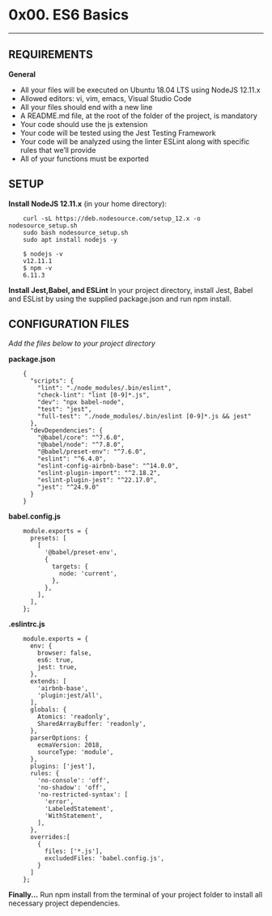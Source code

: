 # 0x00. ES6 Basics
<hr>

## REQUIREMENTS
**General**

- All your files will be executed on Ubuntu 18.04 LTS using NodeJS 12.11.x
- Allowed editors: vi, vim, emacs, Visual Studio Code
- All your files should end with a new line
- A README.md file, at the root of the folder of the project, is mandatory
- Your code should use the js extension
- Your code will be tested using the Jest Testing Framework
- Your code will be analyzed using the linter ESLint along with specific rules that we’ll provide
- All of your functions must be exported


## SETUP
**Install NodeJS 12.11.x**
(in your home directory):

		curl -sL https://deb.nodesource.com/setup_12.x -o nodesource_setup.sh
		sudo bash nodesource_setup.sh
		sudo apt install nodejs -y

		$ nodejs -v
		v12.11.1
		$ npm -v
		6.11.3


**Install Jest,Babel, and ESLint**
In your project directory, install Jest, Babel and ESList by using the supplied package.json and run npm install.

## CONFIGURATION FILES
*Add the files below to your project directory*

<strong> package.json</strong>

		{
		  "scripts": {
		    "lint": "./node_modules/.bin/eslint",
		    "check-lint": "lint [0-9]*.js",
		    "dev": "npx babel-node",
		    "test": "jest",
		    "full-test": "./node_modules/.bin/eslint [0-9]*.js && jest"
		  },
		  "devDependencies": {
		    "@babel/core": "^7.6.0",
		    "@babel/node": "^7.8.0",
		    "@babel/preset-env": "^7.6.0",
		    "eslint": "^6.4.0",
		    "eslint-config-airbnb-base": "^14.0.0",
		    "eslint-plugin-import": "^2.18.2",
		    "eslint-plugin-jest": "^22.17.0",
		    "jest": "^24.9.0"
		  }
		}


<strong>babel.config.js</strong>

		module.exports = {
		  presets: [
		    [
		      '@babel/preset-env',
		      {
		        targets: {
		          node: 'current',
		        },
		      },
		    ],
		  ],
		};


<strong>.eslintrc.js</strong>

		module.exports = {
		  env: {
		    browser: false,
		    es6: true,
		    jest: true,
		  },
		  extends: [
		    'airbnb-base',
		    'plugin:jest/all',
		  ],
		  globals: {
		    Atomics: 'readonly',
		    SharedArrayBuffer: 'readonly',
		  },
		  parserOptions: {
		    ecmaVersion: 2018,
		    sourceType: 'module',
		  },
		  plugins: ['jest'],
		  rules: {
		    'no-console': 'off',
		    'no-shadow': 'off',
		    'no-restricted-syntax': [
		      'error',
		      'LabeledStatement',
		      'WithStatement',
		    ],
		  },
		  overrides:[
		    {
		      files: ['*.js'],
		      excludedFiles: 'babel.config.js',
		    }
		  ]
		};

**Finally...**
Run npm install from the terminal of your project folder to install all necessary project dependencies.
